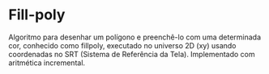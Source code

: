 # Fill-poly
Algoritmo para desenhar um polígono e preenchê-lo com uma determinada cor, conhecido como fillpoly, executado no universo 2D (xy) usando coordenadas no SRT (Sistema de Referência da Tela).  Implementado com aritmética incremental.
